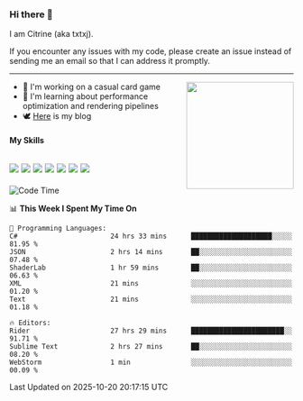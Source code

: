 ### Hi there 👋

I am Citrine (aka txtxj).

If you encounter any issues with my code, please create an issue instead of sending me an email so that I can address it promptly.

---

<img align="right" height="190" src="http://github-profile-summary-cards.vercel.app/api/cards/stats?username=txtxj&theme=vue">

- 🌱 I'm working on a casual card game
- 📖 I'm learning about performance optimization and rendering pipelines
- 🕊️ [Here](https://txtxj.top) is my blog

#### My Skills

![](https://img.shields.io/badge/Unity-000000?logo=unity&logoColor=fff)
![](https://img.shields.io/badge/C%23-239120?logo=csharp&logoColor=fff)
![](https://img.shields.io/badge/Python-3e74a2?logo=python&logoColor=fff)
![](https://img.shields.io/badge/C++-65318e?logo=cplusplus&logoColor=fff)
![](https://img.shields.io/badge/Vue-4FC08D?logo=vuedotjs&logoColor=fff)
![](https://img.shields.io/badge/Blender-f5792a?logo=blender&logoColor=fff)
![](https://img.shields.io/badge/MS%20SQL-cc2927?logo=microsoftsqlserver&logoColor=fff)
---

<!--START_SECTION:waka-->
![Code Time](http://img.shields.io/badge/Code%20Time-3%2C500%20hrs%205%20mins-blue)

📊 **This Week I Spent My Time On** 

```text
💬 Programming Languages: 
C#                       24 hrs 33 mins      ████████████████████░░░░░   81.95 % 
JSON                     2 hrs 14 mins       ██░░░░░░░░░░░░░░░░░░░░░░░   07.48 % 
ShaderLab                1 hr 59 mins        ██░░░░░░░░░░░░░░░░░░░░░░░   06.63 % 
XML                      21 mins             ░░░░░░░░░░░░░░░░░░░░░░░░░   01.20 % 
Text                     21 mins             ░░░░░░░░░░░░░░░░░░░░░░░░░   01.18 % 

🔥 Editors: 
Rider                    27 hrs 29 mins      ███████████████████████░░   91.71 % 
Sublime Text             2 hrs 27 mins       ██░░░░░░░░░░░░░░░░░░░░░░░   08.20 % 
WebStorm                 1 min               ░░░░░░░░░░░░░░░░░░░░░░░░░   00.09 % 
```


 Last Updated on 2025-10-20 20:17:15 UTC
<!--END_SECTION:waka-->
